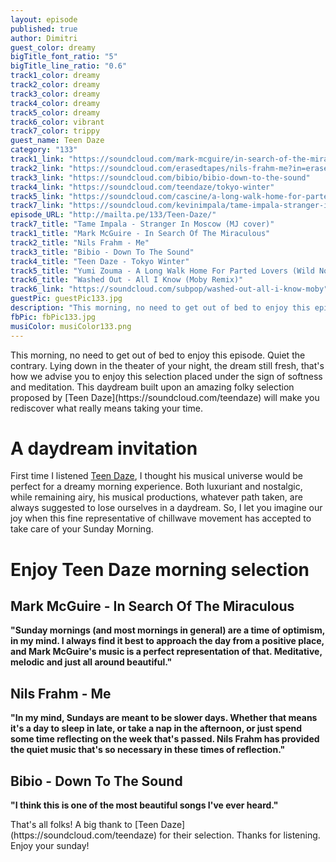 ```yaml
---
layout: episode
published: true
author: Dimitri
guest_color: dreamy
bigTitle_font_ratio: "5"
bigTitle_line_ratio: "0.6"
track1_color: dreamy
track2_color: dreamy
track3_color: dreamy
track4_color: dreamy
track5_color: dreamy
track6_color: vibrant
track7_color: trippy
guest_name: Teen Daze
category: "133"
track1_link: "https://soundcloud.com/mark-mcguire/in-search-of-the-miraculous"
track2_link: "https://soundcloud.com/erasedtapes/nils-frahm-me?in=erasedtapes/sets/nils-frahm-screws"
track3_link: "https://soundcloud.com/bibio/bibio-down-to-the-sound"
track4_link: "https://soundcloud.com/teendaze/tokyo-winter"
track5_link: "https://soundcloud.com/cascine/a-long-walk-home-for-parted"
track7_link: "https://soundcloud.com/kevinimpala/tame-impala-stranger-in-moscow"
episode_URL: "http://mailta.pe/133/Teen-Daze/"
track7_title: "Tame Impala - Stranger In Moscow (MJ cover)"
track1_title: "Mark McGuire - In Search Of The Miraculous"
track2_title: "Nils Frahm - Me"
track3_title: "Bibio - Down To The Sound"
track4_title: "Teen Daze - Tokyo Winter"
track5_title: "Yumi Zouma - A Long Walk Home For Parted Lovers (Wild Nothing Remix)"
track6_title: "Washed Out - All I Know (Moby Remix)"
track6_link: "https://soundcloud.com/subpop/washed-out-all-i-know-moby"
guestPic: guestPic133.jpg
description: "This morning, no need to get out of bed to enjoy this episode. Quiet the contrary. Lying down in the theater of your night, the dream still fresh, that's how we advise you to enjoy this selection placed under the sign of softness and meditation. This daydream built upon an amazing folky selection proposed by Teen Daze will make you rediscover what really means taking your time."
fbPic: fbPic133.jpg
musiColor: musiColor133.png
---
```


<p id="introduction">
This morning, no need to get out of bed to enjoy this episode. Quiet the contrary. Lying down in the theater of your night, the dream still fresh, that's how we advise you to enjoy this selection placed under the sign of softness and meditation. This daydream built upon an amazing folky selection proposed by [Teen Daze](https://soundcloud.com/teendaze) will make you rediscover what really means taking your time. </p>

# A daydream invitation
First time I listened [Teen Daze](https://soundcloud.com/teendaze), I thought his musical universe would be perfect for a dreamy morning experience. Both luxuriant and nostalgic, while remaining airy, his musical productions, whatever path taken, are always suggested to lose ourselves in a daydream. So, I let you imagine our joy when this fine representative of chillwave movement has accepted to take care of your Sunday Morning. 

# Enjoy Teen Daze morning selection

## Mark McGuire - In Search Of The Miraculous
**"**Sunday mornings (and most mornings in general) are a time of optimism, in my mind.  I always find it best to approach the day from a positive place, and Mark McGuire's music is a perfect representation of that.  Meditative, melodic and just all around beautiful.**"**

## Nils Frahm - Me
**"**In my mind, Sundays are meant to be slower days.  Whether that means it's a day to sleep in late, or take a nap in the afternoon, or just spend some time reflecting on the week that's passed.  Nils Frahm has provided the quiet music that's so necessary in these times of reflection.**"**

## Bibio - Down To The Sound
**"**I think this is one of the most beautiful songs I've ever heard.**"**

<p id="outroduction">
That's all folks! A big thank to [Teen Daze](https://soundcloud.com/teendaze) for their selection. Thanks for listening. Enjoy your sunday!
</p>
